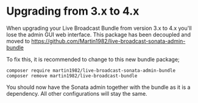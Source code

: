 # Upgrading from 3.x to 4.x

When upgrading your Live Broadcast Bundle from version 3.x to 4.x you'll lose the admin GUI web interface.
This package has been decoupled and moved to https://github.com/Martin1982/live-broadcast-sonata-admin-bundle

To fix this, it is recommended to change to this new bundle package;

``
composer require martin1982/live-broadcast-sonata-admin-bundle
composer remove martin1982/live-broadcast-bundle
``

You should now have the Sonata admin together with the bundle as it is a dependency. All other configurations will
stay the same.
